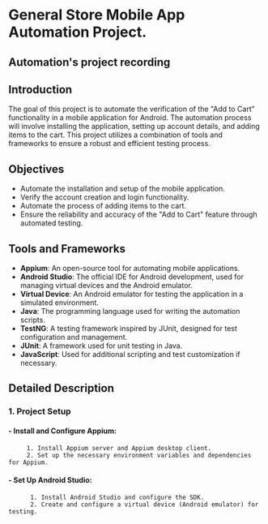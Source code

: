 # General Store Mobile App Automation Project.
## Automation's project recording

## Introduction
The goal of this project is to automate the verification of the "Add to Cart" functionality in a mobile application for Android.
The automation process will involve installing the application, setting up account details, and adding items to the cart. This 
project utilizes a combination of tools and frameworks to ensure a robust and efficient testing process.

## Objectives
- Automate the installation and setup of the mobile application.
- Verify the account creation and login functionality.
- Automate the process of adding items to the cart.
- Ensure the reliability and accuracy of the "Add to Cart" feature through automated testing.

## Tools and Frameworks
- **Appium**: An open-source tool for automating mobile applications.
- **Android Studio**: The official IDE for Android development, used for managing virtual devices and the Android emulator.
- **Virtual Device**: An Android emulator for testing the application in a simulated environment.
- **Java**: The programming language used for writing the automation scripts.
- **TestNG**: A testing framework inspired by JUnit, designed for test configuration and management.
- **JUnit**: A framework used for unit testing in Java.
- **JavaScript**: Used for additional scripting and test customization if necessary.

## Detailed Description
### 1. Project Setup
#### - Install and Configure Appium:
         1. Install Appium server and Appium desktop client.
         2. Set up the necessary environment variables and dependencies for Appium.
#### - Set Up Android Studio:
          1. Install Android Studio and configure the SDK.
          2. Create and configure a virtual device (Android emulator) for testing.
